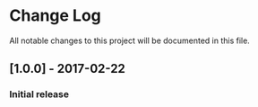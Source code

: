 # Change Log
All notable changes to this project will be documented in this file.

## [1.0.0] - 2017-02-22
### Initial release
